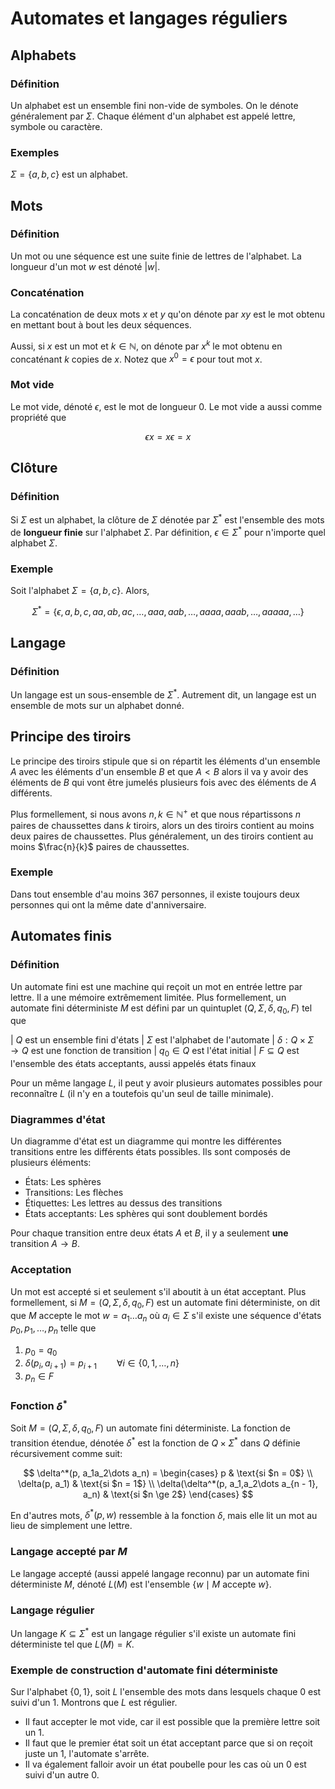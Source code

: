 # Automates et langages réguliers

## Alphabets

### Définition

Un alphabet est un ensemble fini non-vide de symboles. On le dénote généralement par $\Sigma$. Chaque élément d'un alphabet est appelé lettre, symbole ou caractère.

### Exemples

$\Sigma = \{a, b, c\}$ est un alphabet.

## Mots

### Définition

Un mot ou une séquence est une suite finie de lettres de l'alphabet.
La longueur d'un mot $w$ est dénoté $|w|$.

### Concaténation

La concaténation de deux mots $x$ et $y$ qu'on dénote par $xy$ est le mot obtenu en mettant bout à bout les deux séquences.

Aussi, si $x$ est un mot et $k \in \mathbb{N}$, on dénote par $x^k$ le mot obtenu en concaténant $k$ copies de $x$. Notez que $x^0 = \epsilon$ pour tout mot $x$.

### Mot vide

Le mot vide, dénoté $\epsilon$, est le mot de longueur 0. Le mot vide a aussi comme propriété que

$$
\epsilon x = x\epsilon = x
$$

## Clôture

### Définition

Si $\Sigma$ est un alphabet, la clôture de $\Sigma$ dénotée par $\Sigma^*$ est l'ensemble des mots de **longueur finie** sur l'alphabet $\Sigma$. Par définition, $\epsilon \in \Sigma^*$ pour n'importe quel alphabet $\Sigma$.

### Exemple

Soit l'alphabet $\Sigma = \{a, b, c\}$. Alors,

$$
\Sigma^* = \{\epsilon, a, b, c, aa, ab, ac,\dots, aaa, aab, \dots, aaaa, aaab, \dots, aaaaa, \dots\}
$$

## Langage

### Définition

Un langage est un sous-ensemble de $\Sigma^*$. Autrement dit, un langage est un ensemble de mots sur un alphabet donné.

## Principe des tiroirs

Le principe des tiroirs stipule que si on répartit les éléments d'un ensemble $A$ avec les éléments d'un ensemble $B$ et que $A < B$ alors il va y avoir des éléments de $B$ qui vont être jumelés plusieurs fois avec des éléments de $A$ différents. 

Plus formellement, si nous avons $n, k \in \mathbb{N}^+$ et que nous répartissons $n$ paires de chaussettes dans $k$ tiroirs, alors un des tiroirs contient au moins deux paires de chaussettes. Plus généralement, un des tiroirs contient au moins $\frac{n}{k}$ paires de chaussettes.

### Exemple

Dans tout ensemble d'au moins 367 personnes, il existe toujours deux personnes qui ont la même date d'anniversaire.

## Automates finis

### Définition

Un automate fini est une machine qui reçoit un mot en entrée lettre par lettre. Il a une mémoire extrêmement limitée. Plus formellement, un automate fini déterministe $M$ est défini par un quintuplet $(Q, \Sigma, \delta, q_0, F)$ tel que

| $Q$ est un ensemble fini d'états
| $\Sigma$ est l'alphabet de l'automate
| $\delta: Q \times \Sigma \rightarrow Q$ est une fonction de transition
| $q_0 \in Q$ est l'état initial
| $F \subseteq Q$ est l'ensemble des états acceptants, aussi appelés états finaux

Pour un même langage $L$, il peut y avoir plusieurs automates possibles pour reconnaître $L$ (il n'y en a toutefois qu'un seul de taille minimale).

### Diagrammes d'état

Un diagramme d'état est un diagramme qui montre les différentes transitions entre les différents états possibles. Ils sont composés de plusieurs éléments:

- États: Les sphères
- Transitions: Les flèches
- Étiquettes: Les lettres au dessus des transitions
- États acceptants: Les sphères qui sont doublement bordés

Pour chaque transition entre deux états $A$ et $B$, il y a seulement **une** transition $A \rightarrow B$.

### Acceptation

Un mot est accepté si et seulement s'il aboutit à un état acceptant. Plus formellement, si $M = (Q, \Sigma, \delta, q_0, F)$ est un automate fini déterministe, on dit que $M$ accepte le mot $w = a_1\dots a_n$ où $a_i \in \Sigma$ s'il existe une séquence d'états $p_0,p_1,\dots,p_n$ telle que

1. $p_0 = q_0$
2. $\delta(p_i, a_{i + 1}) = p_{i + 1} \qquad{} \forall i \in \{0,1,\dots,n\}$
3. $p_n \in F$

### Fonction $\delta^*$

Soit $M = (Q, \Sigma, \delta, q_0, F)$ un automate fini déterministe. La fonction de transition étendue, dénotée $\delta^*$ est la fonction de $Q \times \Sigma^*$ dans $Q$ définie récursivement comme suit:

$$
\delta^*(p, a_1a_2\dots a_n) =
\begin{cases}
p                                                  & \text{si $n = 0$} \\
\delta(p, a_1)                                     & \text{si $n = 1$} \\
\delta(\delta^*(p, a_1,a_2\dots a_{n - 1}, a_n)    & \text{si $n \ge 2$}
\end{cases}
$$

En d'autres mots, $\delta^*(p, w)$ ressemble à la fonction $\delta$, mais elle lit un mot au lieu de simplement une lettre.

### Langage accepté par $M$

Le langage accepté (aussi appelé langage reconnu) par un automate fini déterministe $M$, dénoté $L(M)$ est l'ensemble $\{w \mid M~\text{accepte}~w\}$.

### Langage régulier

Un langage $K \subseteq \Sigma^*$ est un langage régulier s'il existe un automate fini déterministe tel que $L(M) = K$.

### Exemple de construction d'automate fini déterministe

Sur l'alphabet $\{0, 1\}$, soit $L$ l'ensemble des mots dans lesquels chaque $0$ est suivi d'un $1$. Montrons que $L$ est régulier.

- Il faut accepter le mot vide, car il est possible que la première lettre soit un 1.
- Il faut que le premier état soit un état acceptant parce que si on reçoit juste un $1$, l'automate s'arrête.
- Il va également falloir avoir un état poubelle pour les cas où un $0$ est suivi d'un autre $0$.


